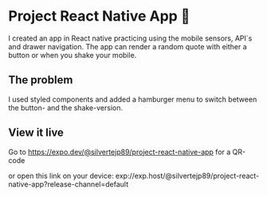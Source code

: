 # Project React Native App 📱

I created an app in React native practicing using the mobile sensors, API´s and drawer navigation. The app can render a random quote with either a button or when you shake your mobile. 

## The problem

I used styled components and added a hamburger menu to switch between the button- and the shake-version.

## View it live

Go to https://expo.dev/@silvertejp89/project-react-native-app for a QR-code

or open this link on your device: 
exp://exp.host/@silvertejp89/project-react-native-app?release-channel=default
